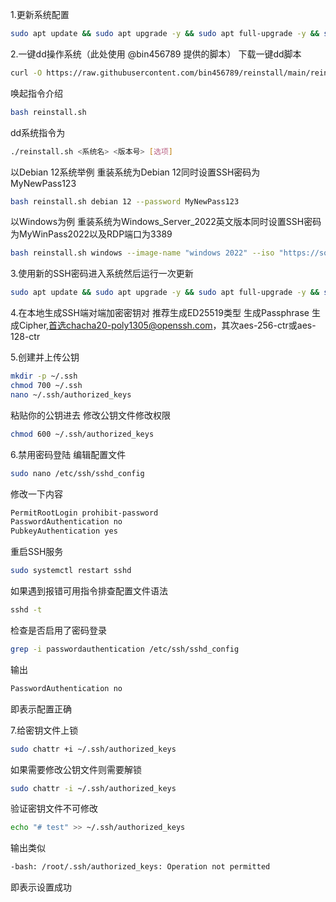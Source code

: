 1.更新系统配置
```bash
sudo apt update && sudo apt upgrade -y && sudo apt full-upgrade -y && sudo apt autoremove -y && sudo apt clean
```

2.一键dd操作系统（此处使用 @bin456789 提供的脚本）
下载一键dd脚本
```bash
curl -O https://raw.githubusercontent.com/bin456789/reinstall/main/reinstall.sh || wget -O reinstall.sh $_
```
唤起指令介绍
```bash
bash reinstall.sh
```
dd系统指令为
```bash
./reinstall.sh <系统名> <版本号> [选项]
```
以Debian 12系统举例
重装系统为Debian 12同时设置SSH密码为MyNewPass123
```bash
bash reinstall.sh debian 12 --password MyNewPass123
```
以Windows为例
重装系统为Windows_Server_2022英文版本同时设置SSH密码为MyWinPass2022以及RDP端口为3389
```bash
bash reinstall.sh windows --image-name "windows 2022" --iso "https://software-download.microsoft.com/download/pr/Windows_Server_2022_English.iso" --password MyWinPass2022 --allow-ping --rdp-port 3389
```

3.使用新的SSH密码进入系统然后运行一次更新
```bash
sudo apt update && sudo apt upgrade -y && sudo apt full-upgrade -y && sudo apt autoremove -y && sudo apt clean
```

4.在本地生成SSH端对端加密密钥对
推荐生成ED25519类型
生成Passphrase
生成Cipher,首选chacha20-poly1305@openssh.com，其次aes-256-ctr或aes-128-ctr

5.创建并上传公钥
```bash
mkdir -p ~/.ssh
chmod 700 ~/.ssh
nano ~/.ssh/authorized_keys
```
粘贴你的公钥进去
修改公钥文件修改权限
```bash
chmod 600 ~/.ssh/authorized_keys
```

6.禁用密码登陆
编辑配置文件
```bash
sudo nano /etc/ssh/sshd_config
```
修改一下内容
```bash
PermitRootLogin prohibit-password
PasswordAuthentication no
PubkeyAuthentication yes
```
重启SSH服务
```bash
sudo systemctl restart sshd
```
如果遇到报错可用指令排查配置文件语法
```bash
sshd -t
```
检查是否启用了密码登录
```bash
grep -i passwordauthentication /etc/ssh/sshd_config
```
输出
```bash
PasswordAuthentication no
```
即表示配置正确

7.给密钥文件上锁
```bash
sudo chattr +i ~/.ssh/authorized_keys
```
如果需要修改公钥文件则需要解锁
```bash
sudo chattr -i ~/.ssh/authorized_keys
```
验证密钥文件不可修改
```bash
echo "# test" >> ~/.ssh/authorized_keys
```
输出类似
```bash
-bash: /root/.ssh/authorized_keys: Operation not permitted
```
即表示设置成功
